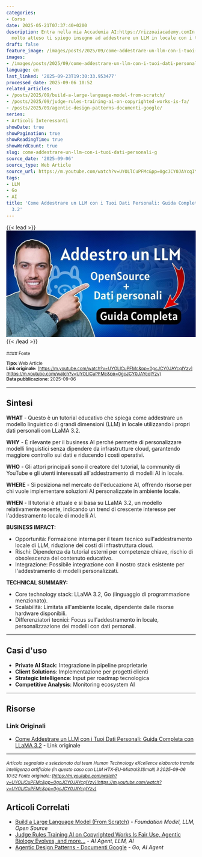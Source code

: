 ```yaml
---
categories:
- Corso
date: 2025-05-21T07:37:40+0200
description: Entra nella mia Accademia AI:https://rizzoaiacademy.comIn questo video
  molto atteso ti spiego insegno ad addestrare un LLM in locale con i tuoi dati personal...
draft: false
feature_image: /images/posts/2025/09/come-addestrare-un-llm-con-i-tuoi-dati-personali-featured.webp
images:
- /images/posts/2025/09/come-addestrare-un-llm-con-i-tuoi-dati-personali-featured.webp
language: en
last_linked: '2025-09-23T19:30:33.953477'
processed_date: 2025-09-06 10:52
related_articles:
- /posts/2025/09/build-a-large-language-model-from-scratch/
- /posts/2025/09/judge-rules-training-ai-on-copyrighted-works-is-fa/
- /posts/2025/09/agentic-design-patterns-documenti-google/
series:
- Articoli Interessanti
showDate: true
showPagination: true
showReadingTime: true
showWordCount: true
slug: come-addestrare-un-llm-con-i-tuoi-dati-personali-g
source_date: '2025-09-06'
source_type: Web Article
source_url: https://m.youtube.com/watch?v=UYOLlCuPFMc&pp=0gcJCY0JAYcqIYzv
tags:
- LLM
- Go
- AI
title: 'Come Addestrare un LLM con i Tuoi Dati Personali: Guida Completa con LLaMA
  3.2'
---
```


{{< lead >}}
![Featured image](/images/posts/2025/09/come-addestrare-un-llm-con-i-tuoi-dati-personali-featured.webp)
{{< /lead >}}

<small>
#### Fonte

**Tipo:** Web Article  
**Link originale:** [https://m.youtube.com/watch?v=UYOLlCuPFMc&pp=0gcJCY0JAYcqIYzv](https://m.youtube.com/watch?v=UYOLlCuPFMc&pp=0gcJCY0JAYcqIYzv)  
**Data pubblicazione:** 2025-09-06

</small>

---

## Sintesi

**WHAT** - Questo è un tutorial educativo che spiega come addestrare un modello linguistico di grandi dimensioni (LLM) in locale utilizzando i propri dati personali con LLaMA 3.2.

**WHY** - È rilevante per il business AI perché permette di personalizzare modelli linguistici senza dipendere da infrastrutture cloud, garantendo maggiore controllo sui dati e riducendo i costi operativi.

**WHO** - Gli attori principali sono il creatore del tutorial, la community di YouTube e gli utenti interessati all'addestramento di modelli AI in locale.

**WHERE** - Si posiziona nel mercato dell'educazione AI, offrendo risorse per chi vuole implementare soluzioni AI personalizzate in ambiente locale.

**WHEN** - Il tutorial è attuale e si basa su LLaMA 3.2, un modello relativamente recente, indicando un trend di crescente interesse per l'addestramento locale di modelli AI.

**BUSINESS IMPACT:**
- Opportunità: Formazione interna per il team tecnico sull'addestramento locale di LLM, riduzione dei costi di infrastruttura cloud.
- Rischi: Dipendenza da tutorial esterni per competenze chiave, rischio di obsolescenza del contenuto educativo.
- Integrazione: Possibile integrazione con il nostro stack esistente per l'addestramento di modelli personalizzati.

**TECHNICAL SUMMARY:**
- Core technology stack: LLaMA 3.2, Go (linguaggio di programmazione menzionato).
- Scalabilità: Limitata all'ambiente locale, dipendente dalle risorse hardware disponibili.
- Differenziatori tecnici: Focus sull'addestramento in locale, personalizzazione dei modelli con dati personali.

---

## Casi d'uso

- **Private AI Stack**: Integrazione in pipeline proprietarie
- **Client Solutions**: Implementazione per progetti clienti
- **Strategic Intelligence**: Input per roadmap tecnologica
- **Competitive Analysis**: Monitoring ecosystem AI

---



## Risorse

### Link Originali
- [Come Addestrare un LLM con i Tuoi Dati Personali: Guida Completa con LLaMA 3.2](https://m.youtube.com/watch?v=UYOLlCuPFMc&pp=0gcJCY0JAYcqIYzv) - Link originale


---

*<small>Articolo segnalato e selezionato dal team Human Technology eXcellence elaborato tramite intelligenza artificiale (in questo caso con LLM HTX-EU-Mistral3.1Small) il 2025-09-06 10:52
Fonte originale: [https://m.youtube.com/watch?v=UYOLlCuPFMc&pp=0gcJCY0JAYcqIYzv](https://m.youtube.com/watch?v=UYOLlCuPFMc&pp=0gcJCY0JAYcqIYzv)</small>*

## Articoli Correlati

- [Build a Large Language Model (From Scratch)](/posts/2025/09/build-a-large-language-model-from-scratch/) - *Foundation Model, LLM, Open Source*
- [Judge Rules Training AI on Copyrighted Works Is Fair Use, Agentic Biology Evolves, and more...](/posts/2025/09/judge-rules-training-ai-on-copyrighted-works-is-fa/) - *AI Agent, LLM, AI*
- [Agentic Design Patterns - Documenti Google](/posts/2025/09/agentic-design-patterns-documenti-google/) - *Go, AI Agent*